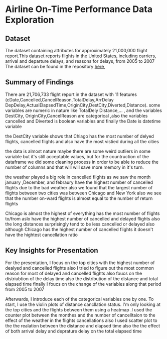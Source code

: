# Airline On-Time Performance Data Exploration


## Dataset

The dataset containing attributes for approximately 21,000,000 flight report.This dataset reports flights in the United States, including carriers, arrival and departure delays, and reasons for delays, from 2005 to 2007 The dataset can be found in the repository  [here](https://dataverse.harvard.edu/dataset.xhtml?persistentId=doi:10.7910/DVN/HG7NV7#),


## Summary of Findings

There are 21,706,733 flight report in the dataset with 11 features (cDate,Cancelled,CancelReason,TotalDelay,ArrDelay	DepDelay,ActualElapsedTime,OriginCity,DestCity,Diverted,Distance). some variables are numeric in nature like TotalDely Distance,... , and  the variables  DestCity, OriginCity,CancelReason are categorical ,also the variables cancelled and Diverted is boolean variables and finally the Date is datetime variable

the DestCity variable shows that Chiago has the most number of delyed flights, cancelled flights and also have the most vistied during all the cities

the data is almost nature maybe there are some weird outliers in some variable but it's still acceptable values, but for the countruction of the dataframe we did some cleaning process in order to be able to reduce the number of columns and that will will save more memory in it's turn.

the weather played a big role in cancelled flights as we saw the month january ,December, and febraury have the highest number of cancelled flights due to the bad weather also we found that the largest number of flights between two cities was between Chicago and New York also we see that the number on-ward flights is almost equal to the number of  return flights

Chicago is almost the highest of everything has the most number of flights to/from aslo have the highest number of cancelled and delayed flights also the long distances surprisingly tend to  be less cancelled or delayed also although Chicago has the highest number of cancelled flights it doesn't have the hightest cancellation ratio 


## Key Insights for Presentation

For the presentation, I focus on the top cities with the highest number of dealyed and cancelled flights also I tried to figure out the most common reason for most of delayed and cancelled flights also foucs on the distriubtion of the delay time 
also the distribution of the distance and total elapsed time finally I foucs on the change of the variables along that period from 2005 to 2007

Afterwards, I introduce each of the categorical variables one by one. To start,
I use the violin plots of distance cancllation status. I'm only looking at
the top cities and the flights between them using a heatmap .I used the counter plot between the monthes and the number of cancelltaion to the effect of the weather in the flights cancellations also I used scatter plot to the the realation between the distance and elapsed time also the the effect of both arrival delay and deprature delay on the total elapsed time